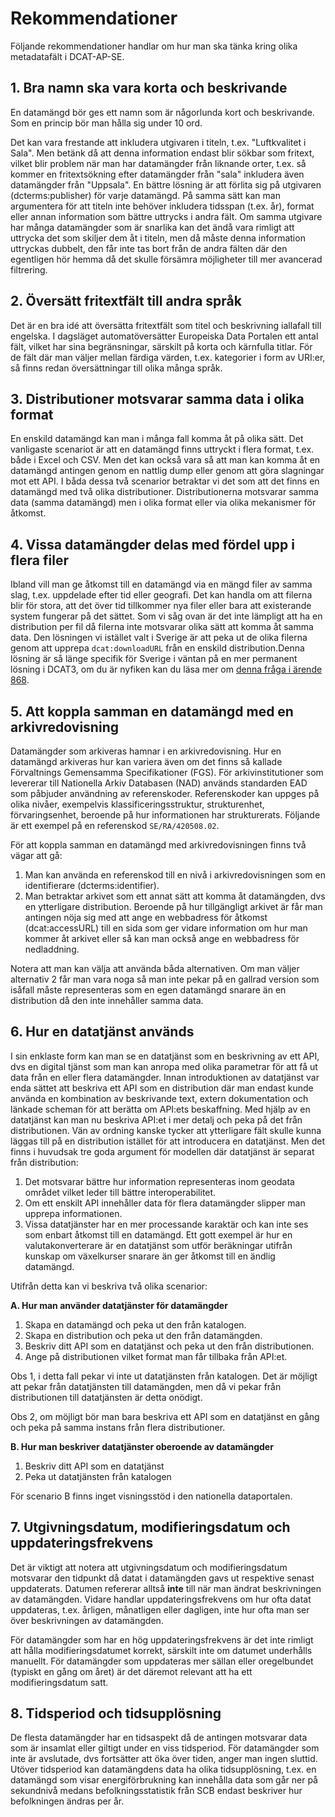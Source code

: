 # Rekommendationer
Följande rekommendationer handlar om hur man ska tänka kring olika metadatafält i DCAT-AP-SE.

## 1. Bra namn ska vara korta och beskrivande
En datamängd bör ges ett namn som är någorlunda kort och beskrivande. Som en princip bör man hålla sig under 10 ord.

Det kan vara frestande att inkludera utgivaren i titeln, t.ex. "Luftkvalitet i Sala". Men betänk då att denna information endast blir sökbar som fritext, vilket blir problem när man har datamängder från liknande orter, t.ex. så kommer en fritextsökning efter datamängder från "sala" inkludera även datamängder från "Uppsala". En bättre lösning är att förlita sig på utgivaren (dcterms:publisher) för varje datamängd. På samma sätt kan man argumentera för att titeln inte behöver inkludera tidsspan (t.ex. år), format eller annan information som bättre uttrycks i andra fält. Om samma utgivare har många datamängder som är snarlika kan det ändå vara rimligt att uttrycka det som skiljer dem åt i titeln, men då måste denna information uttryckas dubbelt, den får inte tas bort från de andra fälten där den egentligen hör hemma då det skulle försämra möjligheter till mer avancerad filtrering.

## 2. Översätt fritextfält till andra språk
Det är en bra idé att översätta fritextfält som titel och beskrivning iallafall till engelska.
I dagsläget automatöversätter Europeiska Data Portalen ett antal fält, vilket har sina begränsningar, särskilt på korta och kärnfulla titlar. För de fält där man väljer mellan färdiga värden, t.ex. kategorier i form av URI:er, så finns redan översättningar till olika många språk.

## 3. Distributioner motsvarar samma data i olika format
En enskild datamängd kan man i många fall komma åt på olika sätt. Det vanligaste scenariot är att en datamängd finns uttryckt i flera format, t.ex. både i Excel och CSV. Men det kan också vara så att man kan komma åt en datamängd antingen genom en nattlig dump eller genom att göra slagningar mot ett API. I båda dessa två scenarior betraktar vi det som att det finns en datamängd med två olika distributioner. Distributionerna motsvarar samma data (samma datamängd) men i olika format eller via olika mekanismer för åtkomst.

## 4. Vissa datamängder delas med fördel upp i flera filer
Ibland vill man ge åtkomst till en datamängd via en mängd filer av samma slag, t.ex. uppdelade efter tid eller geografi. Det kan handla om att filerna blir för stora, att det över tid tillkommer nya filer eller bara att existerande system fungerar på det sättet. Som vi såg ovan är det inte lämpligt att ha en distribution per fil då filerna inte motsvarar olika sätt att komma åt samma data. Den lösningen vi istället valt i Sverige är att peka ut de olika filerna genom att upprepa `dcat:downloadURL` från en enskild distribution.Denna lösning är så länge specifik för Sverige i väntan på en mer permanent lösning i DCAT3, om du är nyfiken kan du läsa mer om [denna fråga i ärende 868](https://github.com/w3c/dxwg/issues/868#issuecomment-532769918). 

## 5. Att koppla samman en datamängd med en arkivredovisning
Datamängder som arkiveras hamnar i en arkivredovisning. Hur en datamängd arkiveras hur kan variera även om det finns så kallade Förvaltnings Gemensamma Specifikationer (FGS). För arkivinstitutioner som levererar till Nationella Arkiv Databasen (NAD) används standarden EAD som påbjuder användning av referenskoder. Referenskoder kan uppges på olika nivåer, exempelvis klassificeringsstruktur, strukturenhet, förvaringsenhet, beroende på hur informationen har strukturerats. Följande är ett exempel på en referenskod `SE/RA/420508.02`.
 
För att koppla samman en datamängd med arkivredovisningen finns två vägar att gå:
1. Man kan använda en referenskod till en nivå i arkivredovisningen som en identifierare (dcterms:identifier).
2. Man betraktar arkivet som ett annat sätt att komma åt datamängden, dvs en ytterligare distribution. Beroende på hur tillgängligt arkivet är får man antingen nöja sig med att ange en webbadress för åtkomst (dcat:accessURL) till en sida som ger vidare information om hur man kommer åt arkivet eller så kan man också ange en webbadress för nedladdning.  

Notera att man kan välja att använda båda alternativen.
Om man väljer alternativ 2 får man vara noga så man inte pekar på en gallrad version som isåfall måste representeras som en egen datamängd snarare än en distribution då den inte innehåller samma data. 

## 6. Hur en datatjänst används
I sin enklaste form kan man se en datatjänst som en beskrivning av ett API, dvs en digital tjänst som man kan anropa med olika parametrar för att få ut data från en eller flera datamängder. Innan introduktionen av datatjänst var enda sättet att beskriva ett API som en distribution där man endast kunde använda en kombination av beskrivande text, extern dokumentation och länkade scheman för att berätta om API:ets beskaffning. Med hjälp av en datatjänst kan man nu beskriva API:et i mer detalj och peka på det från distributionen.
Vän av ordning kanske tycker att ytterligare fält skulle kunna läggas till på en distribution istället för att introducera en datatjänst. Men det finns i huvudsak tre goda argument för modellen där datatjänst är separat från distribution:
1. Det motsvarar bättre hur information representeras inom geodata området vilket leder till bättre interoperabilitet.
2. Om ett enskilt API innehåller data för flera datamängder slipper man upprepa informationen.
3. Vissa datatjänster har en mer processande karaktär och kan inte ses som enbart åtkomst till en datamängd. Ett gott exempel är hur en valutakonverterare är en datatjänst som utför beräkningar utifrån kunskap om växelkurser snarare än ger åtkomst till en ändlig datamängd.

Utifrån detta kan vi beskriva två olika scenarior:

**A. Hur man använder datatjänster för datamängder**
1. Skapa en datamängd och peka ut den från katalogen.
2. Skapa en distribution och peka ut den från datamängden.
3. Beskriv ditt API som en datatjänst och peka ut den från distributionen.
4. Ange på distributionen vilket format man får tillbaka från API:et.

Obs 1, i detta fall pekar vi inte ut datatjänsten från katalogen. Det är möjligt att pekar från datatjänsten till datamängden, men då vi pekar från distributionen till datatjänsten är detta onödigt.

Obs 2, om möjligt bör man bara beskriva ett API som en datatjänst en gång och peka på samma instans från flera distributioner. 

**B. Hur man beskriver datatjänster oberoende av datamängder** 
1. Beskriv ditt API som en datatjänst
2. Peka ut datatjänsten från katalogen

För scenario B finns inget visningsstöd i den nationella dataportalen.

## 7. Utgivningsdatum, modifieringsdatum och uppdateringsfrekvens
Det är viktigt att notera att utgivningsdatum och modifieringsdatum motsvarar den tidpunkt då datat i datamängden gavs ut respektive senast uppdaterats. Datumen refererar alltså **inte** till när man ändrat beskrivningen av datamängden. Vidare handlar uppdateringsfrekvens om hur ofta datat uppdateras, t.ex. årligen, månatligen eller dagligen, inte hur ofta man ser över beskrivningen av datamängden.

För datamängder som har en hög uppdateringsfrekvens är det inte rimligt att hålla modifieringsdatumet korrekt, särskilt inte om datumet underhålls manuellt. För datamängder som uppdateras mer sällan eller oregelbundet (typiskt en gång om året) är det däremot relevant att ha ett modifieringsdatum satt.   

## 8. Tidsperiod och tidsupplösning
De flesta datamängder har en tidsaspekt då de antingen motsvarar data som är insamlat eller giltigt under en viss tidsperiod. För datamängder som inte är avslutade, dvs fortsätter att öka över tiden, anger man ingen sluttid. Utöver tidsperiod kan datamängdens data ha olika tidsupplösning, t.ex. en datamängd som visar energiförbrukning kan innehålla data som går ner på sekundnivå medans befolkningsstatistik från SCB endast beskriver hur befolkningen ändras per år.